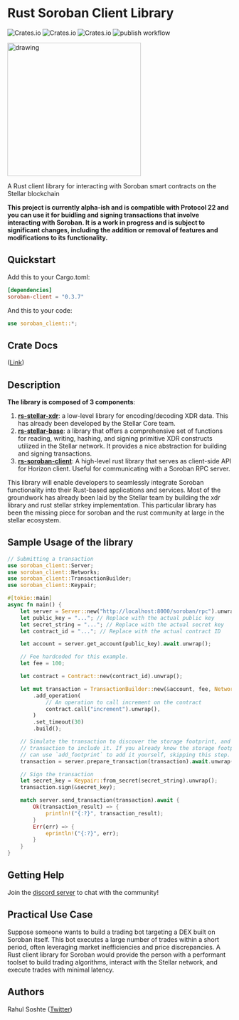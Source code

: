 # Rust Soroban Client Library

![Crates.io](https://img.shields.io/crates/v/soroban-client)
![Crates.io](https://img.shields.io/crates/l/soroban-client)
![Crates.io](https://img.shields.io/crates/d/soroban-client)
![publish workflow](https://github.com/rahul-soshte/rs-soroban-client/actions/workflows/publish.yml/badge.svg)

<img src="img/rust-soroban-client-logo.png" alt="drawing" width="300"/>

A Rust client library for interacting with Soroban smart contracts on the Stellar blockchain

**This project is currently alpha-ish and is compatible with Protocol 22 and you can use it for  buidling and signing transactions that involve interacting with Soroban. It is a work in progress and is subject to significant changes, including the addition or removal of features and modifications to its functionality.**

## Quickstart

Add this to your Cargo.toml:

```toml
[dependencies]
soroban-client = "0.3.7"
```

And this to your code:

```rust
use soroban_client::*;
```

## Crate Docs

([Link](https://docs.rs/soroban-client/0.3.4/soroban_client/))

## Description

**The library is composed of 3 components**:

1. **[rs-stellar-xdr](https://github.com/stellar/rs-stellar-xdr)**: a low-level library for encoding/decoding XDR data. This has already been developed by the Stellar Core team.
2. **[rs-stellar-base](https://github.com/rahul-soshte/rs-stellar-base)**: a library that offers a comprehensive set of functions for reading, writing, hashing, and signing primitive XDR constructs utilized in the Stellar network. It provides a nice abstraction for building and signing transactions.
3. **[rs-soroban-client](https://github.com/rahul-soshte/rs-soroban-client)**: A high-level rust library that serves as client-side API for Horizon client. Useful for communicating with a Soroban RPC server.

This library will enable developers to seamlessly integrate Soroban functionality into their Rust-based applications and services. Most of the groundwork has already been laid by the Stellar team by building the xdr library and  rust stellar strkey implementation. This particular library has been the missing piece for soroban and the rust community at large in the stellar ecosystem.


## Sample Usage of the library

```rust
// Submitting a transaction
use soroban_client::Server;
use soroban_client::Networks;
use soroban_client::TransactionBuilder;
use soroban_client::Keypair;

#[tokio::main]
async fn main() {
    let server = Server::new("http://localhost:8000/soroban/rpc").unwrap();
    let public_key = "..."; // Replace with the actual public key
    let secret_string = "..."; // Replace with the actual secret key
    let contract_id = "..."; // Replace with the actual contract ID

    let account = server.get_account(public_key).await.unwrap();

    // Fee hardcoded for this example.
    let fee = 100;

    let contract = Contract::new(contract_id).unwrap();

    let mut transaction = TransactionBuilder::new(&account, fee, Networks::STANDALONE)
        .add_operation(
            // An operation to call increment on the contract
            contract.call("increment").unwrap(),
        )
        .set_timeout(30)
        .build();

    // Simulate the transaction to discover the storage footprint, and update the
    // transaction to include it. If you already know the storage footprint you
    // can use `add_footprint` to add it yourself, skipping this step.
    transaction = server.prepare_transaction(transaction).await.unwrap();

    // Sign the transaction
    let secret_key = Keypair::from_secret(secret_string).unwrap();
    transaction.sign(&secret_key);

    match server.send_transaction(transaction).await {
        Ok(transaction_result) => {
            println!("{:?}", transaction_result);
        }
        Err(err) => {
            eprintln!("{:?}", err);
        }
    }
}
```

## Getting Help

Join the [discord server](https://discord.gg/mH9R2mw9tP) to chat with the community!

## Practical Use Case

Suppose someone wants to build a trading bot targeting a DEX built on Soroban itself. This bot executes a large number of trades within a short period, often leveraging market inefficiencies and price discrepancies.  A Rust client library for Soroban would provide the person with a performant toolset to build trading algorithms, interact with the Stellar network, and execute trades with minimal latency.



## Authors

Rahul Soshte ([Twitter](https://twitter.com/RahulSoshte))
